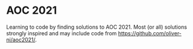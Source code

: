 # AOC 2021

Learning to code by finding solutions to AOC 2021. Most (or all) solutions strongly inspired and may include code from <https://github.com/oliver-ni/aoc2021/>.

